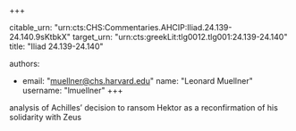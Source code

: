 +++


citable_urn: "urn:cts:CHS:Commentaries.AHCIP:Iliad.24.139-24.140.9sKtbkX"
target_urn: "urn:cts:greekLit:tlg0012.tlg001:24.139-24.140"
title: "Iliad 24.139-24.140"

authors:
- email: "muellner@chs.harvard.edu"
  name: "Leonard Muellner"
  username: "lmuellner"
+++

<p>analysis of Achilles’ decision to ransom Hektor as a reconfirmation of his solidarity with Zeus</p>